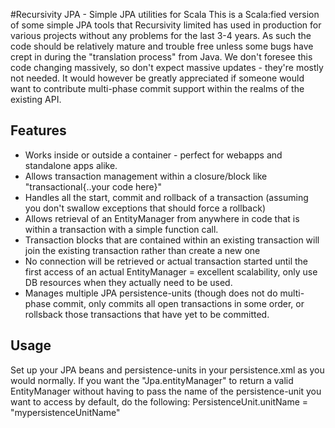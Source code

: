 #Recursivity JPA - Simple JPA utilities for Scala
This is a Scala:fied version of some simple JPA tools that Recursivity limited has used in production for various projects without any problems for the last 3-4 years. As such the code should be relatively mature and trouble free unless some bugs have crept in during the "translation process" from Java. We don't foresee this code changing massively, so don't expect massive updates - they're mostly not needed.
It would however be greatly appreciated if someone would want to contribute multi-phase commit support within the realms of the existing API.

## Features
* Works inside or outside a container - perfect for webapps and standalone apps alike.
* Allows transaction management within a closure/block like "transactional{..your code here}"
* Handles all the start, commit and rollback of a transaction (assuming you don't swallow exceptions that should force a rollback)
* Allows retrieval of an EntityManager from anywhere in code that is within a transaction with a simple function call.
* Transaction blocks that are contained within an existing transaction will join the existing transaction rather than create a new one
* No connection will be retrieved or actual transaction started until the first access of an actual EntityManager = excellent scalability, only use DB resources when they actually need to be used.
* Manages multiple JPA persistence-units (though does not do multi-phase commit, only commits all open transactions in some order, or rollsback those transactions that have yet to be committed.

## Usage
Set up your JPA beans and persistence-units in your persistence.xml as you would normally.
If you want the "Jpa.entityManager" to return a valid EntityManager without having to pass the name of the persistence-unit you want to access by default, do the following:
	PersistenceUnit.unitName = "mypersistenceUnitName"


